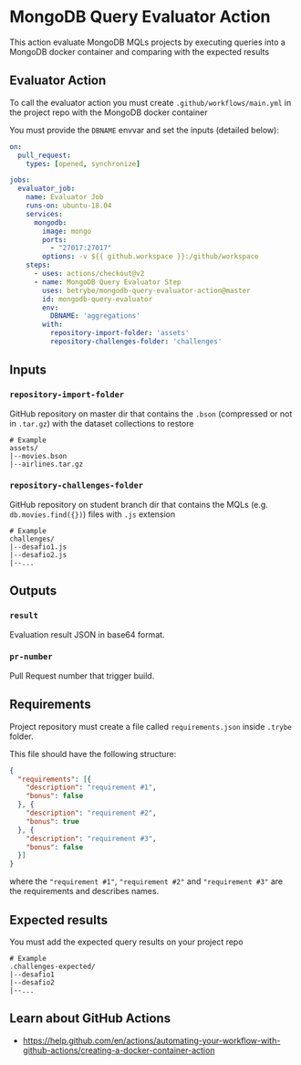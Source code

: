 # MongoDB Query Evaluator Action

This action evaluate MongoDB MQLs projects by executing queries into a MongoDB docker container and comparing with the expected results

## Evaluator Action

To call the evaluator action you must create `.github/workflows/main.yml` in the project repo with the MongoDB docker container

You must provide the `DBNAME` envvar and set the inputs (detailed below):

```yml
on:
  pull_request:
    types: [opened, synchronize]

jobs:
  evaluator_job:
    name: Evaluator Job
    runs-on: ubuntu-18.04
    services:
      mongodb:
        image: mongo
        ports:
          - "27017:27017"
        options: -v ${{ github.workspace }}:/github/workspace
    steps:
      - uses: actions/checkout@v2
      - name: MongoDB Query Evaluator Step
        uses: betrybe/mongodb-query-evaluator-action@master
        id: mongodb-query-evaluator
        env:
          DBNAME: 'aggregations'
        with:
          repository-import-folder: 'assets'
          repository-challenges-folder: 'challenges'

```

## Inputs

### `repository-import-folder`

GitHub repository on master dir that contains the `.bson` (compressed or not in `.tar.gz`) with the dataset collections to restore

```
# Example
assets/
|--movies.bson
|--airlines.tar.gz
```

### `repository-challenges-folder`

GitHub repository on student branch dir that contains the MQLs (e.g. `db.movies.find({})`) files with `.js` extension

```
# Example
challenges/
|--desafio1.js
|--desafio2.js
|--...
```

## Outputs

### `result`

Evaluation result JSON in base64 format.

### `pr-number`

Pull Request number that trigger build.

## Requirements

Project repository must create a file called `requirements.json` inside `.trybe` folder.

This file should have the following structure:

```json
{
  "requirements": [{
    "description": "requirement #1",
    "bonus": false
  }, {
    "description": "requirement #2",
    "bonus": true
  }, {
    "description": "requirement #3",
    "bonus": false
  }]
}
```

where the `"requirement #1"`, `"requirement #2"` and `"requirement #3"` are the requirements and describes names.

## Expected results

You must add the expected query results on your project repo

```
# Example
.challenges-expected/
|--desafio1
|--desafio2
|--...
```

## Learn about GitHub Actions

- https://help.github.com/en/actions/automating-your-workflow-with-github-actions/creating-a-docker-container-action
